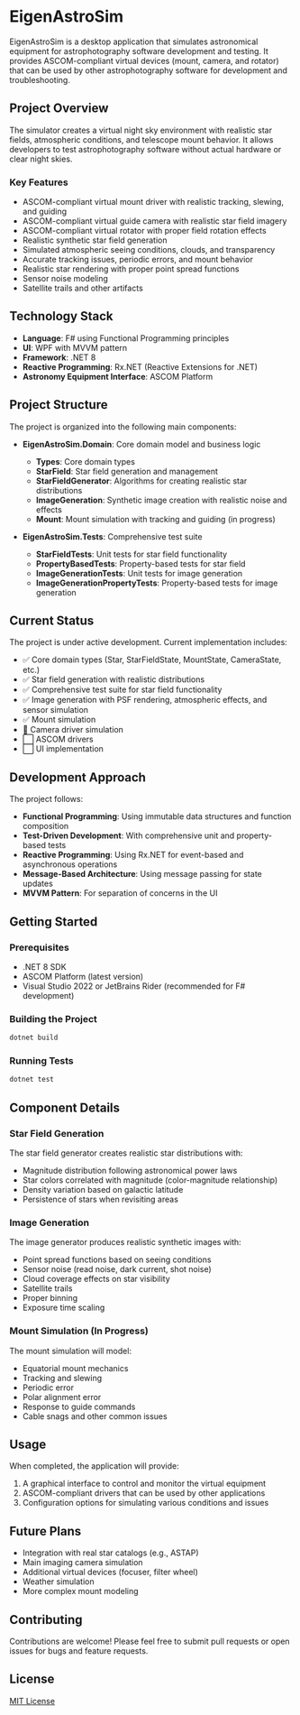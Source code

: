 # EigenAstroSim

EigenAstroSim is a desktop application that simulates astronomical equipment for astrophotography software development and testing. It provides ASCOM-compliant virtual devices (mount, camera, and rotator) that can be used by other astrophotography software for development and troubleshooting.

## Project Overview

The simulator creates a virtual night sky environment with realistic star fields, atmospheric conditions, and telescope mount behavior. It allows developers to test astrophotography software without actual hardware or clear night skies.

### Key Features

- ASCOM-compliant virtual mount driver with realistic tracking, slewing, and guiding
- ASCOM-compliant virtual guide camera with realistic star field imagery
- ASCOM-compliant virtual rotator with proper field rotation effects
- Realistic synthetic star field generation
- Simulated atmospheric seeing conditions, clouds, and transparency
- Accurate tracking issues, periodic errors, and mount behavior
- Realistic star rendering with proper point spread functions
- Sensor noise modeling
- Satellite trails and other artifacts

## Technology Stack

- **Language**: F# using Functional Programming principles
- **UI**: WPF with MVVM pattern
- **Framework**: .NET 8
- **Reactive Programming**: Rx.NET (Reactive Extensions for .NET)
- **Astronomy Equipment Interface**: ASCOM Platform

## Project Structure

The project is organized into the following main components:

- **EigenAstroSim.Domain**: Core domain model and business logic
  - **Types**: Core domain types
  - **StarField**: Star field generation and management
  - **StarFieldGenerator**: Algorithms for creating realistic star distributions
  - **ImageGeneration**: Synthetic image creation with realistic noise and effects
  - **Mount**: Mount simulation with tracking and guiding (in progress)
  
- **EigenAstroSim.Tests**: Comprehensive test suite
  - **StarFieldTests**: Unit tests for star field functionality
  - **PropertyBasedTests**: Property-based tests for star field
  - **ImageGenerationTests**: Unit tests for image generation
  - **ImageGenerationPropertyTests**: Property-based tests for image generation

## Current Status

The project is under active development. Current implementation includes:

- ✅ Core domain types (Star, StarFieldState, MountState, CameraState, etc.)
- ✅ Star field generation with realistic distributions
- ✅ Comprehensive test suite for star field functionality
- ✅ Image generation with PSF rendering, atmospheric effects, and sensor simulation
- ✅ Mount simulation
- 🔄 Camera driver simulation
- ⬜ ASCOM drivers
- ⬜ UI implementation

## Development Approach

The project follows:

- **Functional Programming**: Using immutable data structures and function composition
- **Test-Driven Development**: With comprehensive unit and property-based tests
- **Reactive Programming**: Using Rx.NET for event-based and asynchronous operations
- **Message-Based Architecture**: Using message passing for state updates
- **MVVM Pattern**: For separation of concerns in the UI

## Getting Started

### Prerequisites

- .NET 8 SDK
- ASCOM Platform (latest version)
- Visual Studio 2022 or JetBrains Rider (recommended for F# development)

### Building the Project

```bash
dotnet build
```

### Running Tests

```bash
dotnet test
```

## Component Details

### Star Field Generation

The star field generator creates realistic star distributions with:
- Magnitude distribution following astronomical power laws
- Star colors correlated with magnitude (color-magnitude relationship)
- Density variation based on galactic latitude
- Persistence of stars when revisiting areas

### Image Generation

The image generator produces realistic synthetic images with:
- Point spread functions based on seeing conditions
- Sensor noise (read noise, dark current, shot noise)
- Cloud coverage effects on star visibility
- Satellite trails
- Proper binning
- Exposure time scaling

### Mount Simulation (In Progress)

The mount simulation will model:
- Equatorial mount mechanics
- Tracking and slewing
- Periodic error
- Polar alignment error
- Response to guide commands
- Cable snags and other common issues

## Usage

When completed, the application will provide:

1. A graphical interface to control and monitor the virtual equipment
2. ASCOM-compliant drivers that can be used by other applications
3. Configuration options for simulating various conditions and issues

## Future Plans

- Integration with real star catalogs (e.g., ASTAP)
- Main imaging camera simulation
- Additional virtual devices (focuser, filter wheel)
- Weather simulation
- More complex mount modeling

## Contributing

Contributions are welcome! Please feel free to submit pull requests or open issues for bugs and feature requests.

## License

[MIT License](LICENSE)